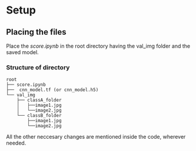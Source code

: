 # Setup
## Placing the files
Place the *score.ipynb* in the root directory having the val_img folder and the saved model.
### Structure of directory
```
root
├── score.ipynb
├──  cnn_model.tf (or cnn_model.h5)
└── val_img
    ├── classA_folder
    │   ├──image1.jpg
    │   └──image2.jpg
    └── classB_folder
        ├──image1.jpg
        └──image2.jpg
```
All the other neccesary changes are mentioned inside the code, wherever needed.